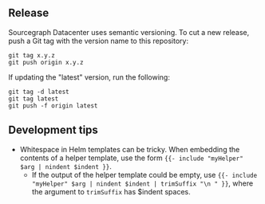 ## Release

Sourcegraph Datacenter uses semantic versioning. To cut a new release, push a Git tag with the version name to this
repository:

```
git tag x.y.z
git push origin x.y.z
```

If updating the "latest" version, run the following:

```
git tag -d latest
git tag latest
git push -f origin latest
```


## Development tips

* Whitespace in Helm templates can be tricky. When embedding the contents of a helper template, use
  the form `{{- include "myHelper" $arg | nindent $indent }}`.
  * If the output of the helper template could be empty, use `{{- include "myHelper" $arg | nindent
    $indent | trimSuffix "\n " }}`, where the argument to `trimSuffix` has $indent spaces.
